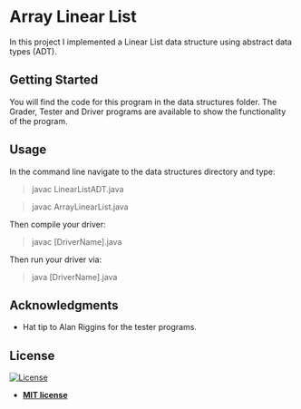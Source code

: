 # Array Linear List

In this project I implemented a Linear List data structure using abstract data types (ADT).

## Getting Started

You will find the code for this program in the data structures folder. The Grader, Tester and Driver programs are available to 
show the functionality of the program. 

## Usage

In the command line navigate to the data structures directory and type:

> javac LinearListADT.java

> javac ArrayLinearList.java

Then compile your driver:

> javac [DriverName].java

Then run your driver via:

> java [DriverName].java

## Acknowledgments

* Hat tip to Alan Riggins for the tester programs.

## License

[![License](http://img.shields.io/:license-mit-blue.svg?style=flat-square)](http://badges.mit-license.org)

- **[MIT license](http://opensource.org/licenses/mit-license.php)**
